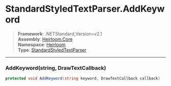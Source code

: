# StandardStyledTextParser.AddKeyword

> **Framework**: .NETStandard,Version=v2.1  
> **Assembly**: [Heirloom.Core][0]  
> **Namespace**: [Heirloom][0]  
> **Type**: [StandardStyledTextParser][1]  

--------------------------------------------------------------------------------

### AddKeyword(string, DrawTextCallback)

```cs
protected void AddKeyword(string keyword, DrawTextCallback callback)
```

[0]: ../Heirloom.Core.md
[1]: Heirloom.StandardStyledTextParser.md
